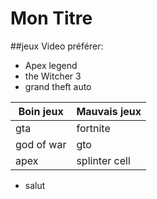 # Mon Titre 

 
##jeux Video préférer:
- Apex legend
- the Witcher 3
- grand theft auto


Boin jeux | Mauvais jeux
--------- | ------------
 gta      | fortnite
 god of war| gto 
 apex     | splinter cell


- salut
